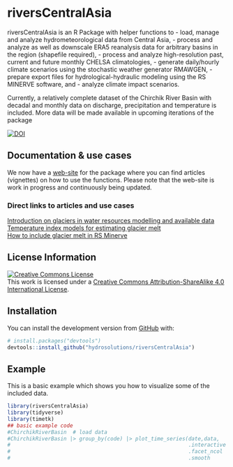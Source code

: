 
<!-- README.md is generated from README.Rmd. Please edit that file -->

# riversCentralAsia

<!-- badges: start -->
<!-- badges: end -->

riversCentralAsia is an R Package with helper functions to - load,
manage and analyze hydrometeorological data from Central Asia, - process
and analyze as well as downscale ERA5 reanalysis data for arbitrary
basins in the region (shapefile required), - process and analyze
high-resolution past, current and future monthly CHELSA climatologies, -
generate daily/hourly climate scenarios using the stochastic weather
generator RMAWGEN, - prepare export files for hydrological-hydraulic
modeling using the RS MINERVE software, and - analyze climate impact
scenarios.

Currently, a relatively complete dataset of the Chirchik River Basin
with decadal and monthly data on discharge, precipitation and
temperature is included. More data will be made available in upcoming
iterations of the package

[![DOI](https://zenodo.org/badge/DOI/10.5281/zenodo.4667422.svg)](https://doi.org/10.5281/zenodo.4667422)

## Documentation & use cases

We now have a
[web-site](https://hydrosolutions.github.io/riversCentralAsia/index.html)
for the package where you can find articles (vignettes) on how to use
the functions. Please note that the web-site is work in progress and
continuously being updated.

### Direct links to articles and use cases

[Introduction on glaciers in water resources modelling and available
data](https://hydrosolutions.github.io/riversCentralAsia/articles/glaciers-01-intro.html)  
[Temperature index models for estimating glacier
melt](https://hydrosolutions.github.io/riversCentralAsia/articles/glaciers-02-DDMWB.html)  
[How to include glacier melt in RS
Minerve](https://hydrosolutions.github.io/riversCentralAsia/articles/glaciers-04-glaciers-RSM.html)

## License Information

<a rel="license" href="http://creativecommons.org/licenses/by-sa/4.0/"><img alt="Creative Commons License" style="border-width:0" src="https://i.creativecommons.org/l/by-sa/4.0/88x31.png" /></a><br />This
work is licensed under a
<a rel="license" href="http://creativecommons.org/licenses/by-sa/4.0/">Creative
Commons Attribution-ShareAlike 4.0 International License</a>.

## Installation

You can install the development version from
[GitHub](https://github.com/) with:

``` r
# install.packages("devtools")
devtools::install_github("hydrosolutions/riversCentralAsia")
```

## Example

This is a basic example which shows you how to visualize some of the
included data.

``` r
library(riversCentralAsia)
library(tidyverse)
library(timetk)
## basic example code
#ChirchikRiverBasin  # load data
#ChirchikRiverBasin |> group_by(code) |> plot_time_series(date,data,
#                                                         .interactive = FALSE,
#                                                         .facet_ncol  = 2,
#                                                         .smooth      = FALSE)
```
